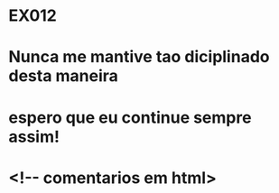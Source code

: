 # EX012
# Nunca me mantive tao diciplinado desta maneira
# espero que eu continue sempre assim!
# <!-- comentarios em html>
